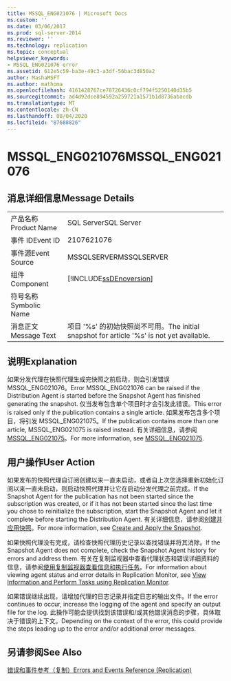 ```yaml
---
title: MSSQL_ENG021076 | Microsoft Docs
ms.custom: ''
ms.date: 03/06/2017
ms.prod: sql-server-2014
ms.reviewer: ''
ms.technology: replication
ms.topic: conceptual
helpviewer_keywords:
- MSSQL_ENG021076 error
ms.assetid: 612e5c59-ba3e-49c3-a3df-56bac3d850a2
author: MashaMSFT
ms.author: mathoma
ms.openlocfilehash: 4161428767ce78726436c0cf794f5250140d35b5
ms.sourcegitcommit: ad4d92dce894592a259721a1571b1d8736abacdb
ms.translationtype: MT
ms.contentlocale: zh-CN
ms.lasthandoff: 08/04/2020
ms.locfileid: "87688826"
---
```

# <a name="mssql_eng021076"></a><span data-ttu-id="da5dd-102">MSSQL_ENG021076</span><span class="sxs-lookup"><span data-stu-id="da5dd-102">MSSQL_ENG021076</span></span>
    
## <a name="message-details"></a><span data-ttu-id="da5dd-103">消息详细信息</span><span class="sxs-lookup"><span data-stu-id="da5dd-103">Message Details</span></span>  
  
|||  
|-|-|  
|<span data-ttu-id="da5dd-104">产品名称</span><span class="sxs-lookup"><span data-stu-id="da5dd-104">Product Name</span></span>|<span data-ttu-id="da5dd-105">SQL Server</span><span class="sxs-lookup"><span data-stu-id="da5dd-105">SQL Server</span></span>|  
|<span data-ttu-id="da5dd-106">事件 ID</span><span class="sxs-lookup"><span data-stu-id="da5dd-106">Event ID</span></span>|<span data-ttu-id="da5dd-107">21076</span><span class="sxs-lookup"><span data-stu-id="da5dd-107">21076</span></span>|  
|<span data-ttu-id="da5dd-108">事件源</span><span class="sxs-lookup"><span data-stu-id="da5dd-108">Event Source</span></span>|<span data-ttu-id="da5dd-109">MSSQLSERVER</span><span class="sxs-lookup"><span data-stu-id="da5dd-109">MSSQLSERVER</span></span>|  
|<span data-ttu-id="da5dd-110">组件</span><span class="sxs-lookup"><span data-stu-id="da5dd-110">Component</span></span>|[!INCLUDE[ssDEnoversion](../../includes/ssdenoversion-md.md)]|  
|<span data-ttu-id="da5dd-111">符号名称</span><span class="sxs-lookup"><span data-stu-id="da5dd-111">Symbolic Name</span></span>||  
|<span data-ttu-id="da5dd-112">消息正文</span><span class="sxs-lookup"><span data-stu-id="da5dd-112">Message Text</span></span>|<span data-ttu-id="da5dd-113">项目 '%s' 的初始快照尚不可用。</span><span class="sxs-lookup"><span data-stu-id="da5dd-113">The initial snapshot for article '%s' is not yet available.</span></span>|  
  
## <a name="explanation"></a><span data-ttu-id="da5dd-114">说明</span><span class="sxs-lookup"><span data-stu-id="da5dd-114">Explanation</span></span>  
 <span data-ttu-id="da5dd-115">如果分发代理在快照代理生成完快照之前启动，则会引发错误 MSSQL_ENG021076。</span><span class="sxs-lookup"><span data-stu-id="da5dd-115">Error MSSQL_ENG021076 can be raised if the Distribution Agent is started before the Snapshot Agent has finished generating the snapshot.</span></span> <span data-ttu-id="da5dd-116">仅当发布包含单个项目时才会引发此错误。</span><span class="sxs-lookup"><span data-stu-id="da5dd-116">This error is raised only if the publication contains a single article.</span></span> <span data-ttu-id="da5dd-117">如果发布包含多个项目，将引发 MSSQL_ENG021075。</span><span class="sxs-lookup"><span data-stu-id="da5dd-117">If the publication contains more than one article, MSSQL_ENG021075 is raised instead.</span></span> <span data-ttu-id="da5dd-118">有关详细信息，请参阅 [MSSQL_ENG021075](mssql-eng021075.md)。</span><span class="sxs-lookup"><span data-stu-id="da5dd-118">For more information, see [MSSQL_ENG021075](mssql-eng021075.md).</span></span>  
  
## <a name="user-action"></a><span data-ttu-id="da5dd-119">用户操作</span><span class="sxs-lookup"><span data-stu-id="da5dd-119">User Action</span></span>  
 <span data-ttu-id="da5dd-120">如果发布的快照代理自订阅创建以来一直未启动，或者自上次您选择重新初始化订阅以来一直未启动，则启动快照代理并让它在启动分发代理之前完成。</span><span class="sxs-lookup"><span data-stu-id="da5dd-120">If the Snapshot Agent for the publication has not been started since the subscription was created, or if it has not been started since the last time you chose to reinitialize the subscription, start the Snapshot Agent and let it complete before starting the Distribution Agent.</span></span> <span data-ttu-id="da5dd-121">有关详细信息，请参阅[创建并应用快照](create-and-apply-the-snapshot.md)。</span><span class="sxs-lookup"><span data-stu-id="da5dd-121">For more information, see [Create and Apply the Snapshot](create-and-apply-the-snapshot.md).</span></span>  
  
 <span data-ttu-id="da5dd-122">如果快照代理没有完成，请检查快照代理历史记录以查找错误并将其消除。</span><span class="sxs-lookup"><span data-stu-id="da5dd-122">If the Snapshot Agent does not complete, check the Snapshot Agent history for errors and address them.</span></span> <span data-ttu-id="da5dd-123">有关在复制监视器中查看代理状态和错误详细资料的信息，请参阅[使用复制监视器查看信息和执行任务](monitor/view-information-and-perform-tasks-replication-monitor.md)。</span><span class="sxs-lookup"><span data-stu-id="da5dd-123">For information about viewing agent status and error details in Replication Monitor, see [View Information and Perform Tasks using Replication Monitor](monitor/view-information-and-perform-tasks-replication-monitor.md).</span></span>  
  
 <span data-ttu-id="da5dd-124">如果错误继续出现，请增加代理的日志记录并指定日志的输出文件。</span><span class="sxs-lookup"><span data-stu-id="da5dd-124">If the error continues to occur, increase the logging of the agent and specify an output file for the log.</span></span> <span data-ttu-id="da5dd-125">此操作可能会提供找到该错误和/或其他错误消息的步骤，具体取决于错误的上下文。</span><span class="sxs-lookup"><span data-stu-id="da5dd-125">Depending on the context of the error, this could provide the steps leading up to the error and/or additional error messages.</span></span>  
  
## <a name="see-also"></a><span data-ttu-id="da5dd-126">另请参阅</span><span class="sxs-lookup"><span data-stu-id="da5dd-126">See Also</span></span>  
 [<span data-ttu-id="da5dd-127">错误和事件参考（复制）</span><span class="sxs-lookup"><span data-stu-id="da5dd-127">Errors and Events Reference &#40;Replication&#41;</span></span>](errors-and-events-reference-replication.md)  
  
  
